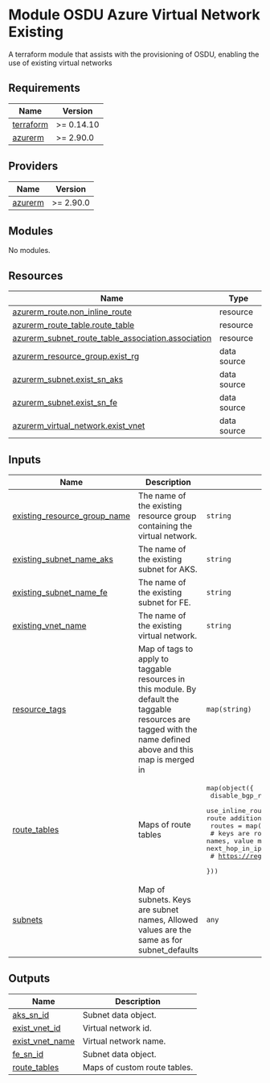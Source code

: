 # Module OSDU Azure Virtual Network Existing

A terraform module that assists with the provisioning of OSDU, enabling the use of existing virtual networks

<!-- BEGIN_TF_DOCS -->
## Requirements

| Name | Version |
|------|---------|
| <a name="requirement_terraform"></a> [terraform](#requirement\_terraform) | >= 0.14.10 |
| <a name="requirement_azurerm"></a> [azurerm](#requirement\_azurerm) | >= 2.90.0 |

## Providers

| Name | Version |
|------|---------|
| <a name="provider_azurerm"></a> [azurerm](#provider\_azurerm) | >= 2.90.0 |

## Modules

No modules.

## Resources

| Name | Type |
|------|------|
| [azurerm_route.non_inline_route](https://registry.terraform.io/providers/hashicorp/azurerm/latest/docs/resources/route) | resource |
| [azurerm_route_table.route_table](https://registry.terraform.io/providers/hashicorp/azurerm/latest/docs/resources/route_table) | resource |
| [azurerm_subnet_route_table_association.association](https://registry.terraform.io/providers/hashicorp/azurerm/latest/docs/resources/subnet_route_table_association) | resource |
| [azurerm_resource_group.exist_rg](https://registry.terraform.io/providers/hashicorp/azurerm/latest/docs/data-sources/resource_group) | data source |
| [azurerm_subnet.exist_sn_aks](https://registry.terraform.io/providers/hashicorp/azurerm/latest/docs/data-sources/subnet) | data source |
| [azurerm_subnet.exist_sn_fe](https://registry.terraform.io/providers/hashicorp/azurerm/latest/docs/data-sources/subnet) | data source |
| [azurerm_virtual_network.exist_vnet](https://registry.terraform.io/providers/hashicorp/azurerm/latest/docs/data-sources/virtual_network) | data source |

## Inputs

| Name | Description | Type | Default | Required |
|------|-------------|------|---------|:--------:|
| <a name="input_existing_resource_group_name"></a> [existing\_resource\_group\_name](#input\_existing\_resource\_group\_name) | The name of the existing resource group containing the virtual network. | `string` | n/a | yes |
| <a name="input_existing_subnet_name_aks"></a> [existing\_subnet\_name\_aks](#input\_existing\_subnet\_name\_aks) | The name of the existing subnet for AKS. | `string` | n/a | yes |
| <a name="input_existing_subnet_name_fe"></a> [existing\_subnet\_name\_fe](#input\_existing\_subnet\_name\_fe) | The name of the existing subnet for FE. | `string` | n/a | yes |
| <a name="input_existing_vnet_name"></a> [existing\_vnet\_name](#input\_existing\_vnet\_name) | The name of the existing virtual network. | `string` | n/a | yes |
| <a name="input_resource_tags"></a> [resource\_tags](#input\_resource\_tags) | Map of tags to apply to taggable resources in this module. By default the taggable resources are tagged with the name defined above and this map is merged in | `map(string)` | `{}` | no |
| <a name="input_route_tables"></a> [route\_tables](#input\_route\_tables) | Maps of route tables | <pre>map(object({<br>    disable_bgp_route_propagation = bool<br>    use_inline_routes             = bool # Setting to true will revert any external route additions.<br>    routes                        = map(map(string))<br>    # keys are route names, value map is route properties (address_prefix, next_hop_type, next_hop_in_ip_address)<br>    # https://registry.terraform.io/providers/hashicorp/azurerm/latest/docs/resources/route_table#route<br>  }))</pre> | `{}` | no |
| <a name="input_subnets"></a> [subnets](#input\_subnets) | Map of subnets. Keys are subnet names, Allowed values are the same as for subnet\_defaults | `any` | `{}` | no |

## Outputs

| Name | Description |
|------|-------------|
| <a name="output_aks_sn_id"></a> [aks\_sn\_id](#output\_aks\_sn\_id) | Subnet data object. |
| <a name="output_exist_vnet_id"></a> [exist\_vnet\_id](#output\_exist\_vnet\_id) | Virtual network id. |
| <a name="output_exist_vnet_name"></a> [exist\_vnet\_name](#output\_exist\_vnet\_name) | Virtual network name. |
| <a name="output_fe_sn_id"></a> [fe\_sn\_id](#output\_fe\_sn\_id) | Subnet data object. |
| <a name="output_route_tables"></a> [route\_tables](#output\_route\_tables) | Maps of custom route tables. |
<!-- END_TF_DOCS -->